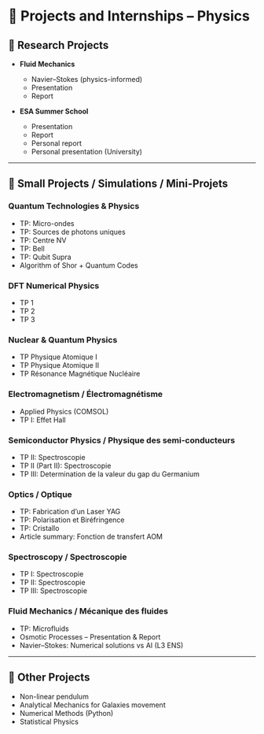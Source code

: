 # 📂 Projects and Internships – Physics  

## 🔬 Research Projects  
- **Fluid Mechanics**  
  - Navier–Stokes (physics-informed)  
  - Presentation  
  - Report  

- **ESA Summer School**  
  - Presentation  
  - Report  
  - Personal report  
  - Personal presentation (University)  

---

## 🧪 Small Projects / Simulations / Mini-Projets  

### Quantum Technologies & Physics  
- TP: Micro-ondes  
- TP: Sources de photons uniques  
- TP: Centre NV  
- TP: Bell  
- TP: Qubit Supra  
- Algorithm of Shor + Quantum Codes  

### DFT Numerical Physics  
- TP 1  
- TP 2  
- TP 3  

### Nuclear & Quantum Physics  
- TP Physique Atomique I  
- TP Physique Atomique II  
- TP Résonance Magnétique Nucléaire  

### Electromagnetism / Électromagnétisme  
- Applied Physics (COMSOL)  
- TP I: Effet Hall  

### Semiconductor Physics / Physique des semi-conducteurs  
- TP II: Spectroscopie  
- TP II (Part II): Spectroscopie  
- TP III: Determination de la valeur du gap du Germanium  

### Optics / Optique  
- TP: Fabrication d’un Laser YAG  
- TP: Polarisation et Biréfringence  
- TP: Cristallo  
- Article summary: Fonction de transfert AOM  

### Spectroscopy / Spectroscopie  
- TP I: Spectroscopie  
- TP II: Spectroscopie  
- TP III: Spectroscopie  

### Fluid Mechanics / Mécanique des fluides  
- TP: Microfluids  
- Osmotic Processes – Presentation & Report  
- Navier–Stokes: Numerical solutions vs AI (L3 ENS)  

---

## 📘 Other Projects  
- Non-linear pendulum  
- Analytical Mechanics for Galaxies movement  
- Numerical Methods (Python)  
- Statistical Physics  
